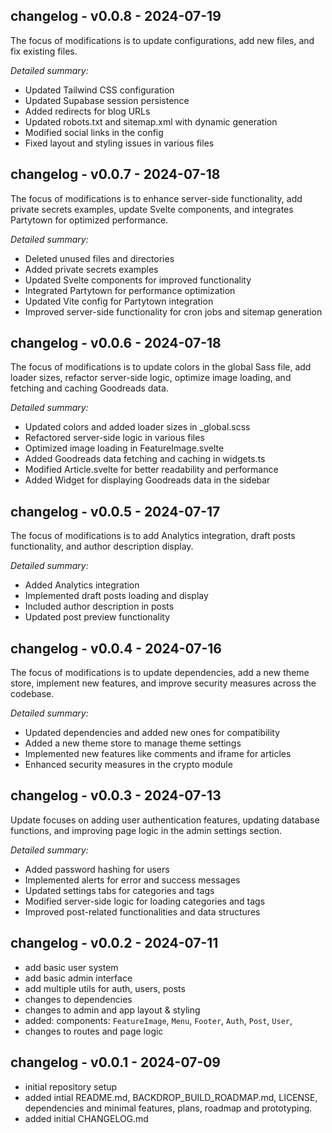 ## changelog - v0.0.8 - 2024-07-19

The focus of modifications is to update configurations, add new files, and fix existing files.

*Detailed summary:*

- Updated Tailwind CSS configuration
- Updated Supabase session persistence
- Added redirects for blog URLs
- Updated robots.txt and sitemap.xml with dynamic generation
- Modified social links in the config
- Fixed layout and styling issues in various files

<!-- 
URL: https://github.com/andrei0x309/svelte-kit-supa-blog/blob/main/CHANGELOG.md#changelog---v0.0.8---2024-07-19
-->

## changelog - v0.0.7 - 2024-07-18

The focus of modifications is to enhance server-side functionality, add private secrets examples, update Svelte components, and integrates Partytown for optimized performance.

*Detailed summary:*

- Deleted unused files and directories
- Added private secrets examples
- Updated Svelte components for improved functionality
- Integrated Partytown for performance optimization
- Updated Vite config for Partytown integration
- Improved server-side functionality for cron jobs and sitemap generation

<!-- 
URL: https://github.com/andrei0x309/svelte-kit-supa-blog/blob/main/CHANGELOG.md#changelog---v0.0.7---2024-07-18
-->

## changelog - v0.0.6 - 2024-07-18

The focus of modifications is to update colors in the global Sass file, add loader sizes, refactor server-side logic, optimize image loading, and fetching and caching Goodreads data.

*Detailed summary:*

- Updated colors and added loader sizes in _global.scss
- Refactored server-side logic in various files
- Optimized image loading in FeatureImage.svelte
- Added Goodreads data fetching and caching in widgets.ts
- Modified Article.svelte for better readability and performance
- Added Widget for displaying Goodreads data in the sidebar

<!-- 
URL: https://github.com/andrei0x309/svelte-kit-supa-blog/blob/main/CHANGELOG.md#changelog---v0.0.6---2024-07-18
-->

## changelog - v0.0.5 - 2024-07-17

The focus of modifications is to add Analytics integration, draft posts functionality, and author description display.

*Detailed summary:*

- Added Analytics integration
- Implemented draft posts loading and display
- Included author description in posts
- Updated post preview functionality

<!-- 
URL: https://github.com/andrei0x309/svelte-kit-supa-blog/blob/main/CHANGELOG.md#changelog---v0.0.5---2024-07-17
-->

## changelog - v0.0.4 - 2024-07-16

The focus of modifications is to update dependencies, add a new theme store, implement new features, and improve security measures across the codebase.

*Detailed summary:*

- Updated dependencies and added new ones for compatibility
- Added a new theme store to manage theme settings
- Implemented new features like comments and iframe for articles
- Enhanced security measures in the crypto module

<!-- 
URL: https://github.com/andrei0x309/svelte-kit-supa-blog/blob/main/CHANGELOG.md#changelog---v0.0.4---2024-07-16
-->

## changelog - v0.0.3 - 2024-07-13

Update focuses on adding user authentication features, updating database functions, and improving page logic in the admin settings section.

*Detailed summary:*

- Added password hashing for users
- Implemented alerts for error and success messages
- Updated settings tabs for categories and tags
- Modified server-side logic for loading categories and tags
- Improved post-related functionalities and data structures

<!-- 
URL: https://github.com/andrei0x309/svelte-kit-supa-blog/blob/main/CHANGELOG.md#changelog---v0.0.3---2024-07-13
-->

## changelog - v0.0.2 - 2024-07-11

- add basic user system
- add basic admin interface
- add multiple utils for auth, users, posts
- changes to dependencies
- changes to admin and app layout & styling
- added: components: `FeatureImage`, `Menu`, `Footer`, `Auth`, `Post`, `User`,
- changes to routes and page logic

<!-- 
URL: https://github.com/andrei0x309/svelte-kit-supa-blog/blob/main/CHANGELOG.md#changelog---v0.0.2---2024-07-11
-->

## changelog - v0.0.1 - 2024-07-09

- initial repository setup
- added intial README.md, BACKDROP_BUILD_ROADMAP.md, LICENSE, dependencies and minimal features, plans, roadmap and prototyping.
- added initial CHANGELOG.md

<!-- 
URL: https://github.com/andrei0x309/svelte-kit-supa-blog/blob/main/CHANGELOG.md#changelog---v0.0.1---2024-07-09
-->

